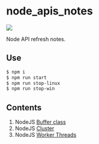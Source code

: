 # node_apis_notes

[![](https://img.shields.io/badge/Node.js-13.8.0-yellowgreen.svg)](https://nodejs.org/en/) 

Node API refresh notes.

## Use

```bash
$ npm i
$ npm run start
$ npm run stop-linux
$ npm run stop-win
```

## Contents

1. NodeJS [Buffer class](https://nodejs.org/api/buffer.html#buffer_class_method_buffer_from_array)
2. NodeJS [Cluster](https://nodejs.org/docs/latest/api/cluster.html)
3. NodeJS [Worker Threads](https://nodejs.org/docs/latest/api/worker_threads.html)
